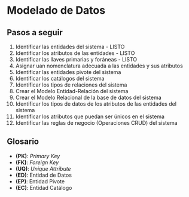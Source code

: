 # Modelado de Datos

## Pasos a seguir

1. Identificar las entidades del sistema - LISTO
2. Identificar los atributos de las entidades - LISTO
3. Identificar las llaves primarias y foráneas - LISTO
4. Asignar uan nomenclatura adecuada a las entidades y sus atributos
5. Identificar las entidades pivote del sistema
6. Identificar los catálogos del sistema
7. Identificar los tipos de relaciones del sistema
8. Crear el Modelo Entidad-Relación del sistema
9. Crear el Modelo Relacional de la base de datos del sistema
10. Identificar los tipos de datos de los atributos de las entidades del sistema
11. Identificar los atributos que puedan ser únicos en el sistema
12. Identificar las reglas de negocio (Operaciones CRUD) del sistema

## Glosario

- **(PK)**: _Primary Key_
- **(FK)**: _Foreign Key_
- **(UQ)**: _Unique Attribute_
- **(ED)**: Entidad de Datos
- **(EP)**: Entidad Pivote
- **(EC)**: Entidad Catálogo